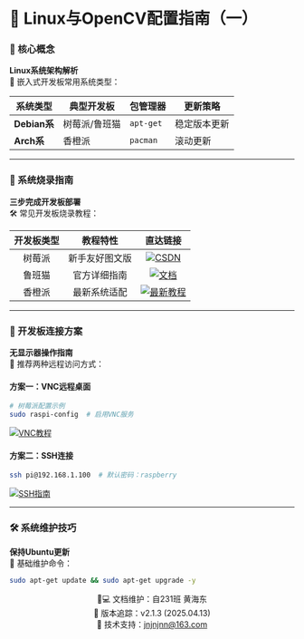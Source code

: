 # 🐧 Linux与OpenCV配置指南（一）

### 🌟 核心概念
**Linux系统架构解析**  
🔧 嵌入式开发板常用系统类型：

| 系统类型       | 典型开发板       | 包管理器     | 更新策略       |
|----------------|------------------|-------------|----------------|
| **Debian系**   | 树莓派/鲁班猫    | `apt-get`   | 稳定版本更新   |
| **Arch系**     | 香橙派           | `pacman`    | 滚动更新       |

---

### 📀 系统烧录指南
**三步完成开发板部署**  
🛠️ 常见开发板烧录教程：

开发板类型 | 教程特性 | 直达链接
:---:|:---:|:---:
树莓派 | 新手友好图文版 | [![CSDN](https://img.shields.io/badge/查看教程-FF9800?style=flat-square)](https://blog.csdn.net/lx_nhs/article/details/124859914)
鲁班猫 | 官方详细指南 | [![文档](https://img.shields.io/badge/官方文档-0084FF?style=flat-square)](https://doc.embedfire.com/linux/rk356x/quick_start/zh/latest/quick_start/flash_img/flash_img.html#id2)
香橙派 | 最新系统适配 | [![最新教程](https://img.shields.io/badge/2024新版-32CD32?style=flat-square)](https://blog.csdn.net/v13111329954/article/details/140795351)

---

### 🔌 开发板连接方案
**无显示器操作指南**  
📡 推荐两种远程访问方式：

#### 方案一：VNC远程桌面
```bash
# 树莓派配置示例
sudo raspi-config  # 启用VNC服务
```
[![VNC教程](https://img.shields.io/badge/配置指南-FF69B4?style=flat-square)](https://blog.csdn.net/qq_44214671/article/details/110581282)

#### 方案二：SSH连接
```bash
ssh pi@192.168.1.100  # 默认密码：raspberry
```
[![SSH指南](https://img.shields.io/badge/香橙派教程-00BFFF?style=flat-square)](https://blog.csdn.net/weixin_73546700/article/details/135931466)

---

### 🛠 系统维护技巧
**保持Ubuntu更新**  
🔄 基础维护命令：
```bash
sudo apt-get update && sudo apt-get upgrade -y
```

<p align="center">
👨💻 文档维护：自231班 黄海东<br/>
📅 版本追踪：v2.1.3 (2025.04.13)<br/>
📧 技术支持：<a href="mailto:jnjnjnn@163.com">jnjnjnn@163.com</a>
</p>